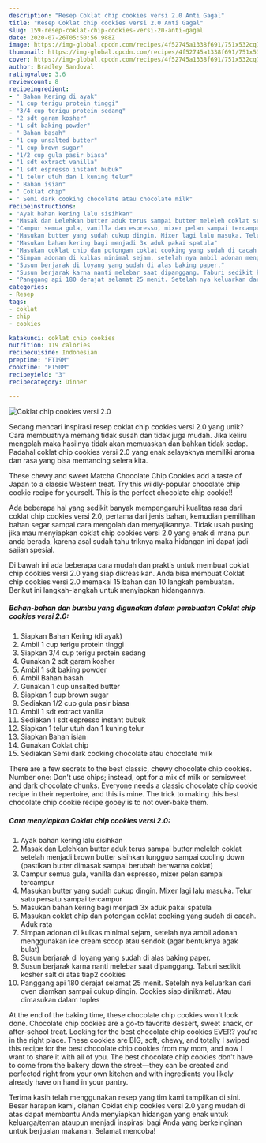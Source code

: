 ```yaml
---
description: "Resep Coklat chip cookies versi 2.0 Anti Gagal"
title: "Resep Coklat chip cookies versi 2.0 Anti Gagal"
slug: 159-resep-coklat-chip-cookies-versi-20-anti-gagal
date: 2020-07-26T05:50:56.988Z
image: https://img-global.cpcdn.com/recipes/4f52745a1338f691/751x532cq70/coklat-chip-cookies-versi-20-foto-resep-utama.jpg
thumbnail: https://img-global.cpcdn.com/recipes/4f52745a1338f691/751x532cq70/coklat-chip-cookies-versi-20-foto-resep-utama.jpg
cover: https://img-global.cpcdn.com/recipes/4f52745a1338f691/751x532cq70/coklat-chip-cookies-versi-20-foto-resep-utama.jpg
author: Bradley Sandoval
ratingvalue: 3.6
reviewcount: 8
recipeingredient:
- " Bahan Kering di ayak"
- "1 cup terigu protein tinggi"
- "3/4 cup terigu protein sedang"
- "2 sdt garam kosher"
- "1 sdt baking powder"
- " Bahan basah"
- "1 cup unsalted butter"
- "1 cup brown sugar"
- "1/2 cup gula pasir biasa"
- "1 sdt extract vanilla"
- "1 sdt espresso instant bubuk"
- "1 telur utuh dan 1 kuning telur"
- " Bahan isian"
- " Coklat chip"
- " Semi dark cooking chocolate atau chocolate milk"
recipeinstructions:
- "Ayak bahan kering lalu sisihkan"
- "Masak dan Lelehkan butter aduk terus sampai butter meleleh coklat setelah menjadi brown butter sisihkan tungguo sampai cooling down (pastikan butter dimasak sampai berubah berwarna coklat)"
- "Campur semua gula, vanilla dan espresso, mixer pelan sampai tercampur"
- "Masukan butter yang sudah cukup dingin. Mixer lagi lalu masuka. Telur satu persatu sampai tercampur"
- "Masukan bahan kering bagi menjadi 3x aduk pakai spatula"
- "Masukan coklat chip dan potongan coklat cooking yang sudah di cacah. Aduk rata"
- "Simpan adonan di kulkas minimal sejam, setelah nya ambil adonan menggunakan ice cream scoop atau sendok (agar bentuknya agak bulat)"
- "Susun berjarak di loyang yang sudah di alas baking paper."
- "Susun berjarak karna nanti melebar saat dipanggang. Taburi sedikit kosher salt di atas tiap2 cookies"
- "Panggang api 180 derajat selamat 25 menit. Setelah nya keluarkan dari oven diamkan sampai cukup dingin. Cookies siap dinikmati. Atau dimasukan dalam toples"
categories:
- Resep
tags:
- coklat
- chip
- cookies

katakunci: coklat chip cookies 
nutrition: 119 calories
recipecuisine: Indonesian
preptime: "PT19M"
cooktime: "PT50M"
recipeyield: "3"
recipecategory: Dinner

---
```



![Coklat chip cookies versi 2.0](https://img-global.cpcdn.com/recipes/4f52745a1338f691/751x532cq70/coklat-chip-cookies-versi-20-foto-resep-utama.jpg)

Sedang mencari inspirasi resep coklat chip cookies versi 2.0 yang unik? Cara membuatnya memang tidak susah dan tidak juga mudah. Jika keliru mengolah maka hasilnya tidak akan memuaskan dan bahkan tidak sedap. Padahal coklat chip cookies versi 2.0 yang enak selayaknya memiliki aroma dan rasa yang bisa memancing selera kita.

These chewy and sweet Matcha Chocolate Chip Cookies add a taste of Japan to a classic Western treat. Try this wildly-popular chocolate chip cookie recipe for yourself. This is the perfect chocolate chip cookie!!

Ada beberapa hal yang sedikit banyak mempengaruhi kualitas rasa dari coklat chip cookies versi 2.0, pertama dari jenis bahan, kemudian pemilihan bahan segar sampai cara mengolah dan menyajikannya. Tidak usah pusing jika mau menyiapkan coklat chip cookies versi 2.0 yang enak di mana pun anda berada, karena asal sudah tahu triknya maka hidangan ini dapat jadi sajian spesial.


Di bawah ini ada beberapa cara mudah dan praktis untuk membuat coklat chip cookies versi 2.0 yang siap dikreasikan. Anda bisa membuat Coklat chip cookies versi 2.0 memakai 15 bahan dan 10 langkah pembuatan. Berikut ini langkah-langkah untuk menyiapkan hidangannya.

<!--inarticleads1-->

##### Bahan-bahan dan bumbu yang digunakan dalam pembuatan Coklat chip cookies versi 2.0:

1. Siapkan  Bahan Kering (di ayak)
1. Ambil 1 cup terigu protein tinggi
1. Siapkan 3/4 cup terigu protein sedang
1. Gunakan 2 sdt garam kosher
1. Ambil 1 sdt baking powder
1. Ambil  Bahan basah
1. Gunakan 1 cup unsalted butter
1. Siapkan 1 cup brown sugar
1. Sediakan 1/2 cup gula pasir biasa
1. Ambil 1 sdt extract vanilla
1. Sediakan 1 sdt espresso instant bubuk
1. Siapkan 1 telur utuh dan 1 kuning telur
1. Siapkan  Bahan isian
1. Gunakan  Coklat chip
1. Sediakan  Semi dark cooking chocolate atau chocolate milk


There are a few secrets to the best classic, chewy chocolate chip cookies. Number one: Don&#39;t use chips; instead, opt for a mix of milk or semisweet and dark chocolate chunks. Everyone needs a classic chocolate chip cookie recipe in their repertoire, and this is mine. The trick to making this best chocolate chip cookie recipe gooey is to not over-bake them. 

<!--inarticleads2-->

##### Cara menyiapkan Coklat chip cookies versi 2.0:

1. Ayak bahan kering lalu sisihkan
1. Masak dan Lelehkan butter aduk terus sampai butter meleleh coklat setelah menjadi brown butter sisihkan tungguo sampai cooling down (pastikan butter dimasak sampai berubah berwarna coklat)
1. Campur semua gula, vanilla dan espresso, mixer pelan sampai tercampur
1. Masukan butter yang sudah cukup dingin. Mixer lagi lalu masuka. Telur satu persatu sampai tercampur
1. Masukan bahan kering bagi menjadi 3x aduk pakai spatula
1. Masukan coklat chip dan potongan coklat cooking yang sudah di cacah. Aduk rata
1. Simpan adonan di kulkas minimal sejam, setelah nya ambil adonan menggunakan ice cream scoop atau sendok (agar bentuknya agak bulat)
1. Susun berjarak di loyang yang sudah di alas baking paper.
1. Susun berjarak karna nanti melebar saat dipanggang. Taburi sedikit kosher salt di atas tiap2 cookies
1. Panggang api 180 derajat selamat 25 menit. Setelah nya keluarkan dari oven diamkan sampai cukup dingin. Cookies siap dinikmati. Atau dimasukan dalam toples


At the end of the baking time, these chocolate chip cookies won&#39;t look done. Chocolate chip cookies are a go-to favorite dessert, sweet snack, or after-school treat. Looking for the best chocolate chip cookies EVER? you&#39;re in the right place. These cookies are BIG, soft, chewy, and totally I swiped this recipe for the best chocolate chip cookies from my mom, and now I want to share it with all of you. The best chocolate chip cookies don&#39;t have to come from the bakery down the street—they can be created and perfected right from your own kitchen and with ingredients you likely already have on hand in your pantry. 

Terima kasih telah menggunakan resep yang tim kami tampilkan di sini. Besar harapan kami, olahan Coklat chip cookies versi 2.0 yang mudah di atas dapat membantu Anda menyiapkan hidangan yang enak untuk keluarga/teman ataupun menjadi inspirasi bagi Anda yang berkeinginan untuk berjualan makanan. Selamat mencoba!
